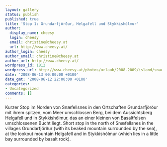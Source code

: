 ```yaml
---
layout: gallery
status: publish
published: true
title: 'Stop 1: Grundarfjörður, Helgafell und Stykkishólmur'
author:
  display_name: cheesy
  login: cheesy
  email: christine@cheesy.at
  url: http://www.cheesy.at/
author_login: cheesy
author_email: christine@cheesy.at
author_url: http://www.cheesy.at/
wordpress_id: 1812
wordpress_url: http://www.cheesy.at/photos/urlaub/2008-2009/island/snaefellsnes/grundarfjoerdur-helgafell-stykkisholmur/
date: '2008-06-13 00:00:00 +0100'
date_gmt: '2008-06-12 22:00:00 +0100'
categories:
- Uncategorized
comments: []
---
```

<!--:de-->Kurzer Stop im Norden von Snæfellsnes in den Ortschaften Grundarfjörður mit ihrem spitzen, vom Meer umschlossen Berg, bei dem Aussichtsberg Helgafell und in Stykkishólmur, das an einer kleinen von Basaltfelsen umschlossenen Bucht liegt.
<!--:--><!--:en-->Short stop in the north of Snæfellsnes in the villages Grundarfjörður (with its beaked mountain surrounded by the sea), at the lookout mountain Helgafell and in Stykkishólmur (which lies in a little bay surrounded by basalt rock).
<!--:-->
